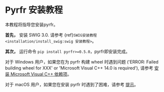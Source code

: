 # Pyrfr 安装教程

本教程将指导您安装pyrfr。

**首先，** 安装 SWIG 3.0. 请参考 {ref}`SWIG安装教程 <installation/install_swig:swig 安装教程>`。

**其次，** 运行命令 `pip install pyrfr>=0.5.0`，pyrfr即安装完成。

对于 Windows 用户，如果您在为 pyrfr 构建 wheel 时遇到问题
('ERROR: Failed building wheel for XXX' or 'Microsoft Visual C++ 14.0 is required'),
请参考 [安装 Microsoft Visual C++ 依赖项](./install_microsoft_vc.md)。

对于 macOS 用户，如果您在安装 pyrfr 时遇到了困难，请参考 [提示](./install-pyrfr-on-macos.md)。
